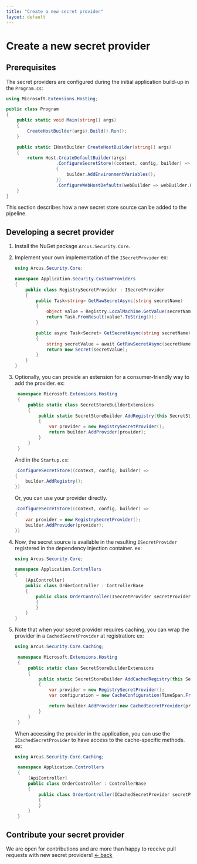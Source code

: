 ```yaml
---
title: "Create a new secret provider"
layout: default
---
```


# Create a new secret provider

## Prerequisites

The secret providers are configured during the initial application build-up in the `Program.cs`:

```csharp
using Microsoft.Extensions.Hosting;

public class Program
{
    public static void Main(string[] args)
    {
        CreateHostBuilder(args).Build().Run();
    }

    public static IHostBuilder CreateHostBuilder(string[] args)
    {
        return Host.CreateDefaultBuilder(args)
                   .ConfigureSecretStore((context, config, builder) =>
                   {
                       builder.AddEnvironmentVariables();
                   })
                   .ConfigureWebHostDefaults(webBuilder => webBuilder.UseStartup<Startup>());
    }
}
```

This section describes how a new secret store source can be added to the pipeline.

## Developing a secret provider

1. Install the NuGet package `Arcus.Security.Core`.
2. Implement your own implementation of the `ISecretProvider` 
   ex:
   ```csharp
   using Arcus.Security.Core;

   namespace Application.Security.CustomProviders
   {
       public class RegistrySecretProvider : ISecretProvider
       {
           public Task<string> GetRawSecretAsync(string secretName)
           {
               object value = Registry.LocalMachine.GetValue(secretName);
               return Task.FromResult(value?.ToString());
           }

           public async Task<Secret> GetSecretAsync(string secretName)
           {
               string secretValue = await GetRawSecretAsync(secretName);
               return new Secret(secretValue);
           }
       }
   }
   ```
3. Optionally, you can provide an extension for a consumer-friendly way to add the provider.
   ex:
   ```csharp
    namespace Microsoft.Extensions.Hosting
    {
        public static class SecretStoreBuilderExtensions
        {
            public static SecretStoreBuilder AddRegistry(this SecretStoreBuilder builder)
            {
                var provider = new RegistrySecretProvider();
                return builder.AddProvider(provider);
            }
        }
    }
   ``` 
   And in the `Startup.cs`:
   ```csharp
   .ConfigureSecretStore((context, config, builder) =>
   {
       builder.AddRegistry();
   })
   ```

   Or, you can use your provider directly.
   ```csharp
   .ConfigureSecretStore((context, config, builder) => 
   {
       var provider = new RegistrySecretProvider();
       builder.AddProvider(provider);
   })
   ```
4. Now, the secret source is available in the resulting `ISecretProvider` registered in the dependency injection container.
   ex:
   ```csharp
   using Arcus.Security.Core;

   namespace Application.Controllers
   {
       [ApiController]
       public class OrderController : ControllerBase
       {
           public class OrderController(ISecretProvider secretProvider)
           {
           }
       }
   }
   ```

5. Note that when your secret provider requires caching, you can wrap the provider in a `CachedSecretProvider` at registration:
   ex:
   ```csharp
   using Arcus.Security.Core.Caching;

    namespace Microsoft.Extensions.Hosting
    {
        public static class SecretStoreBuilderExtensions
        {
            public static SecretStoreBuilder AddCachedRegistry(this SecretStoreBuilder builder)
            {
                var provider = new RegistrySecretProvider();
                var configuration = new CacheConfiguration(TimeSpan.FromSeconds(5));

                return builder.AddProvider(new CachedSecretProvider(provider, configuration));
            }
        }
    }
   ```

   When accessing the provider in the application, you can use the `ICachedSecretProvider` to have access to the cache-specific methods.
   ex:
   ```csharp
   using Arcus.Security.Core.Caching;

    namespace Application.Controllers
    {
        [ApiController]
        public class OrderController : ControllerBase
        {
            public class OrderController(ICachedSecretProvider secretProvider)
            {
            }
        }
    }
   ```

## Contribute your secret provider

We are open for contributions and are more than happy to receive pull requests with new secret providers!
[&larr; back](/)
